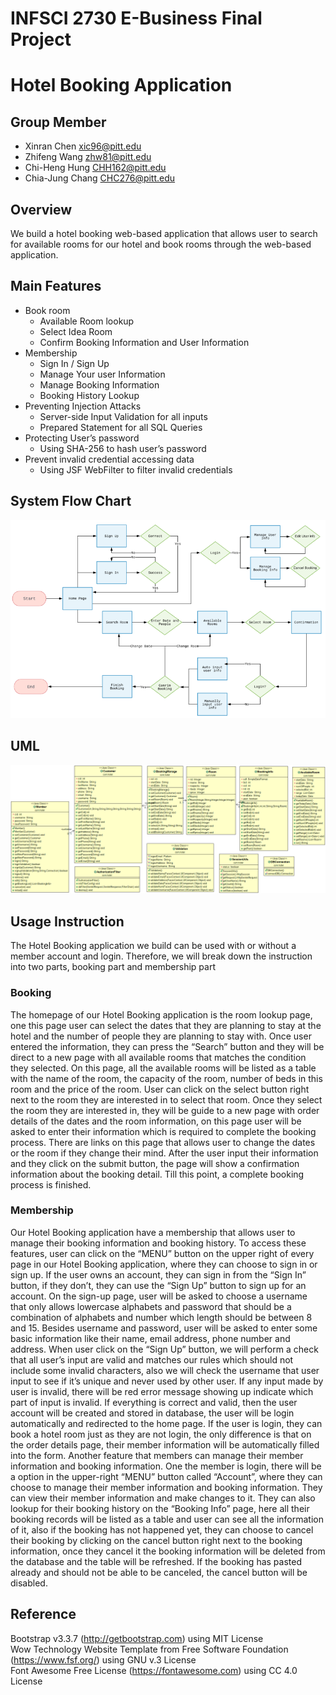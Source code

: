 # INFSCI 2730 E-Business Final Project  
# Hotel Booking Application  


## Group Member
* Xinran Chen xic96@pitt.edu  
* Zhifeng Wang zhw81@pitt.edu  
* Chi-Heng Hung CHH162@pitt.edu  
* Chia-Jung Chang CHC276@pitt.edu  

## Overview
We build a hotel booking web-based application that allows user to search for available rooms for our hotel and book rooms through the web-based application.  

## Main Features  
* Book room  
  * Available Room lookup  
  * Select Idea Room  
  * Confirm Booking Information and User Information  
* Membership  
  * Sign In / Sign Up  
  * Manage Your user Information  
  * Manage Booking Information  
  * Booking History Lookup  
* Preventing Injection Attacks  
  * Server-side Input Validation for all inputs  
  * Prepared Statement for all SQL Queries  
* Protecting User’s password  
  * Using SHA-256 to hash user’s password  
* Prevent invalid credential accessing data  
  * Using JSF WebFilter to filter invalid credentials  

## System Flow Chart  
![System Flow Chart](https://raw.githubusercontent.com/Jeffreyhung/UPitts_EBusiness_HotelBookingApp/master/SystemFlowChart.png)  

## UML  
![UML](https://raw.githubusercontent.com/Jeffreyhung/UPitts_EBusiness_HotelBookingApp/master/Diagram.png)  

## Usage Instruction  
The Hotel Booking application we build can be used with or without a member account and login. Therefore, we will break down the instruction into two parts, booking part and membership part  

### Booking  
The homepage of our Hotel Booking application is the room lookup page, one this page user can select the dates that they are planning to stay at the hotel and the number of people they are planning to stay with. Once user entered the information, they can press the “Search” button and they will be direct to a new page with all available rooms that matches the condition they selected. On this page, all the available rooms will be listed as a table with the name of the room, the capacity of the room, number of beds in this room and the price of the room. User can click on the select button right next to the room they are interested in to select that room. Once they select the room they are interested in, they will be guide to a new page with order details of the dates and the room information, on this page user will be asked to enter their information which is required to complete the booking process. There are links on this page that allows user to change the dates or the room if they change their mind. After the user input their information and they click on the submit button, the page will show a confirmation information about the booking detail. Till this point, a complete booking process is finished.  

### Membership  
Our Hotel Booking application have a membership that allows user to manage their booking information and booking history. To access these features, user can click on the “MENU” button on the upper right of every page in our Hotel Booking application, where they can choose to sign in or sign up. If the user owns an account, they can sign in from the “Sign In” button, if they don’t, they can use the “Sign Up” button to sign up for an account. On the sign-up page, user will be asked to choose a username that only allows lowercase alphabets and password that should be a combination of alphabets and number which length should be between 8 and 15. Besides username and password, user will be asked to enter some basic information like their name, email address, phone number and address. When user click on the “Sign Up” button, we will perform a check that all user’s input are valid and matches our rules which should not include some invalid characters, also we will check the username that user input to see if it’s unique and never used by other user. If any input made by user is invalid, there will be red error message showing up indicate which part of input is invalid. If everything is correct and valid, then the user account will be created and stored in database, the user will be login automatically and redirected to the home page. If the user is login, they can book a hotel room just as they are not login, the only difference is that on the order details page, their member information will be automatically filled into the form. Another feature that members can manage their member information and booking information. One the member is login, there will be a option in the upper-right “MENU” button called “Account”, where they can choose to manage their member information and booking information. They can view their member information and make changes to it. They can also lookup for their booking history on the “Booking Info” page, here all their booking records will be listed as a table and user can see all the information of it, also if the booking has not happened yet, they can choose to cancel their booking by clicking on the cancel button right next to the booking information, once they cancel it the booking information will be deleted from the database and the table will be refreshed. If the booking has pasted already and should not be able to be canceled, the cancel button will be disabled.  

## Reference  
Bootstrap v3.3.7 (http://getbootstrap.com) using MIT License  
Wow Technology Website Template from Free Software Foundation (https://www.fsf.org/) using GNU v.3 License  
Font Awesome Free License (https://fontawesome.com) using CC 4.0 License  
